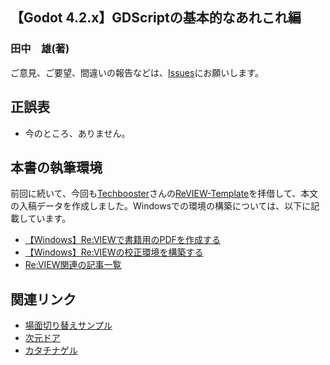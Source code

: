## 【Godot 4.2.x】GDScriptの基本的なあれこれ編
### 田中　雄(著)

ご意見、ご要望、間違いの報告などは、[Issues](https://github.com/am1tanaka/GodotResearchNoteBook/issues)にお願いします。

## 正誤表
- 今のところ、ありません。

## 本書の執筆環境

前回に続いて、今回も[Techbooster](https://techbooster.booth.pm/)さんの[ReVIEW-Template](https://github.com/TechBooster/ReVIEW-Template)を拝借して、本文の入稿データを作成しました。Windowsでの環境の構築については、以下に記載しています。

- [【Windows】Re:VIEWで書籍用のPDFを作成する](https://am1tanaka.hatenablog.com/entry/2023/09/15/235402)
- [【Windows】Re:VIEWの校正環境を構築する](https://am1tanaka.hatenablog.com/entry/2023/09/23/223924)
- [Re:VIEW関連の記事一覧](https://am1tanaka.hatenablog.com/archive/category/Re%3AVIEW)

## 関連リンク
- [場面切り替えサンプル](https://github.com/am1tanaka/ChangeSceneSample)
- [次元ドア](https://itch.io/jam/brackeys-11/rate/2524745)
- [カタチナゲル](https://am1.games/katachi/)

